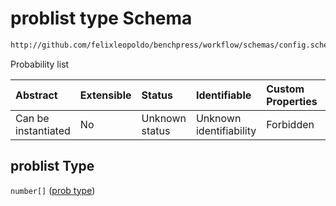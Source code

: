 # problist type Schema

```txt
http://github.com/felixleopoldo/benchpress/workflow/schemas/config.schema.json#/definitions/problist
```

Probability list

| Abstract            | Extensible | Status         | Identifiable            | Custom Properties | Additional Properties | Access Restrictions | Defined In                                                              |
| :------------------ | :--------- | :------------- | :---------------------- | :---------------- | :-------------------- | :------------------ | :---------------------------------------------------------------------- |
| Can be instantiated | No         | Unknown status | Unknown identifiability | Forbidden         | Allowed               | none                | [newschema.schema.json\*](newschema.schema.json "open original schema") |

## problist Type

`number[]` ([prob type](newschema-definitions-prob-type.md))
